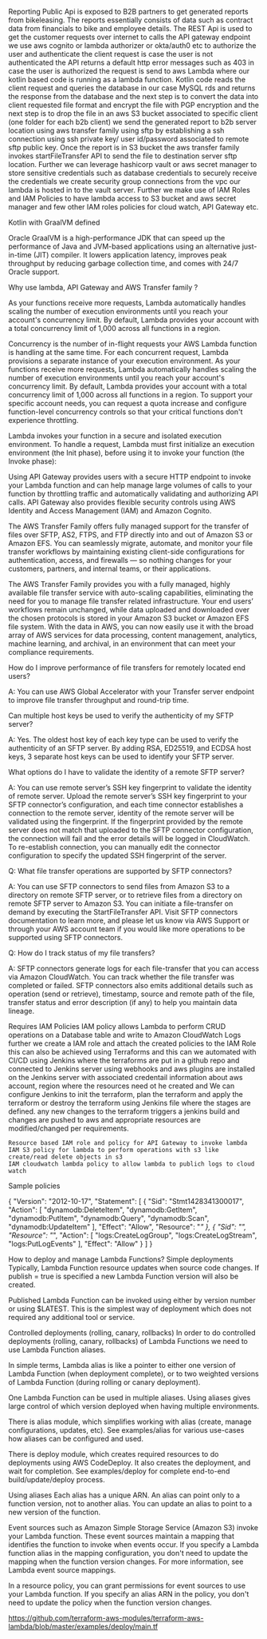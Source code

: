 
Reporting Public Api is exposed to B2B partners to get generated reports from bikeleasing. The reports essentially consists of data such as contract data from financials to bike and employee details. The REST Api is used to get the customer requests over internet to calls the API gateway endpoint we use aws cognito or lambda authorizer or okta/auth0 etc to authorize the user and authenticate the client request is case the user is not authenticated the API returns a default http error messages such as 403 in case the user is authorized the request is send to aws Lambda where our kotlin based code is running as a lambda function. Kotlin code reads the client request and queries the database in our case MySQL rds and returns the response from the database and the next step is to convert the data into client requested file format and encrypt the file with PGP encryption and the next step is to drop the file in an aws S3 bucket associated to specific client (one folder for each b2b client) we send the generated report to b2b server location using aws transfer family using sftp by establishing a ssh connection using ssh private key/ user id/password associated to remote sftp public key. Once the report is in S3 bucket the aws transfer family invokes startFileTransfer API to send the file to destination server sftp location. Further we can leverage hashicorp vault or aws secret manager to store sensitive credentials such as database credentials to securely receive the credentials we create security group connections from the vpc our lambda is hosted in to the vault server. Further we make use of IAM Roles and IAM Policies to have lambda access to S3 bucket and aws secret manager and few other IAM roles policies for cloud watch, API Gateway etc. 

Kotlin with GraalVM defined

Oracle GraalVM is a high-performance JDK that can speed up the performance of Java and JVM-based applications using an alternative just-in-time (JIT) compiler. It lowers application latency, improves peak throughput by reducing garbage collection time, and comes with 24/7 Oracle support.

Why use lambda, API Gateway and AWS Transfer family ?

As your functions receive more requests, Lambda automatically handles scaling the number of execution environments until you reach your account's concurrency limit. By default, Lambda provides your account with a total concurrency limit of 1,000 across all functions in a region.

Concurrency is the number of in-flight requests your AWS Lambda function is handling at the same time. For each concurrent request, Lambda provisions a separate instance of your execution environment. As your functions receive more requests, Lambda automatically handles scaling the number of execution environments until you reach your account's concurrency limit. By default, Lambda provides your account with a total concurrency limit of 1,000 across all functions in a region. To support your specific account needs, you can request a quota increase and configure function-level concurrency controls so that your critical functions don't experience throttling.

Lambda invokes your function in a secure and isolated execution environment. To handle a request, Lambda must first initialize an execution environment (the Init phase), before using it to invoke your function (the Invoke phase):

Using API Gateway provides users with a secure HTTP endpoint to invoke your Lambda function and can help manage large volumes of calls to your function by throttling traffic and automatically validating and authorizing API calls. API Gateway also provides flexible security controls using AWS Identity and Access Management (IAM) and Amazon Cognito. 

The AWS Transfer Family offers fully managed support for the transfer of files over SFTP, AS2, FTPS, and FTP directly into and out of Amazon S3 or Amazon EFS. You can seamlessly migrate, automate, and monitor your file transfer workflows by maintaining existing client-side configurations for authentication, access, and firewalls — so nothing changes for your customers, partners, and internal teams, or their applications.

The AWS Transfer Family provides you with a fully managed, highly available file transfer service with auto-scaling capabilities, eliminating the need for you to manage file transfer related infrastructure. Your end users’ workflows remain unchanged, while data uploaded and downloaded over the chosen protocols is stored in your Amazon S3 bucket or Amazon EFS file system. With the data in AWS, you can now easily use it with the broad array of AWS services for data processing, content management, analytics, machine learning, and archival, in an environment that can meet your compliance requirements.

How do I improve performance of file transfers for remotely located end users?

A: You can use AWS Global Accelerator with your Transfer server endpoint to improve file transfer throughput and round-trip time.

Can multiple host keys be used to verify the authenticity of my SFTP server?

A: Yes. The oldest host key of each key type can be used to verify the authenticity of an SFTP server. By adding RSA, ED25519, and ECDSA host keys, 3 separate host keys can be used to identify your SFTP server.

What options do I have to validate the identity of a remote SFTP server?

A: You can use remote server’s SSH key fingerprint to validate the identity of remote server. Upload the remote server’s SSH key fingerprint to your SFTP connector’s configuration, and each time connector establishes a connection to the remote server, identity of the remote server will be validated using the fingerprint. If the fingerprint provided by the remote server does not match that uploaded to the SFTP connector configuration, the connection will fail and the error details will be logged in CloudWatch. To re-establish connection, you can manually edit the connector configuration to specify the updated SSH fingerprint of the server.

Q: What file transfer operations are supported by SFTP connectors?

A: You can use SFTP connectors to send files from Amazon S3 to a directory on remote SFTP server, or to retrieve files from a directory on remote SFTP server to Amazon S3. You can initiate a file-transfer on demand by executing the StartFileTransfer API. Visit SFTP connectors documentation to learn more, and please let us know via AWS Support or through your AWS account team if you would like more operations to be supported using SFTP connectors.

Q: How do I track status of my file transfers?

A: SFTP connectors generate logs for each file-transfer that you can access via Amazon CloudWatch. You can track whether the file transfer was completed or failed. SFTP connectors also emits additional details such as operation (send or retrieve), timestamp, source and remote path of the file, transfer status and error description (if any) to help
you maintain data lineage.



Requires IAM Policies
    IAM policy allows Lambda to perform CRUD operations on a Database table and write to Amazon CloudWatch Logs further we create a IAM role and attach the created policies to the IAM Role this can also be achieved using Terraforms and this can we automated with CI/CD using Jenkins where the terraforms are put in a github repo and connected to Jenkins server using webhooks and aws plugins are installed on the Jenkins server with associated credentail information about aws account, region where the resources need ot he created and We can configure Jenkins to init the terraform, plan the terraform and apply the terraform or destroy the terraform using Jenkins file where the stages are defined. any new changes to the terraform triggers a jenkins build and changes are pushed to aws and appropriate resources are modified/changed per requirements. 

    Resource based IAM role and policy for API Gateway to invoke lambda
    IAM S3 policy for lambda to perform operations with s3 like create/read delete objects in s3
    IAM cloudwatch lambda policy to allow lambda to publich logs to cloud watch 

Sample policies

{
  "Version": "2012-10-17",
  "Statement": [
    {
      "Sid": "Stmt1428341300017",
      "Action": [
        "dynamodb:DeleteItem",
        "dynamodb:GetItem",
        "dynamodb:PutItem",
        "dynamodb:Query",
        "dynamodb:Scan",
        "dynamodb:UpdateItem"
      ],
      "Effect": "Allow",
      "Resource": "*"
    },
    {
      "Sid": "",
      "Resource": "*",
      "Action": [
        "logs:CreateLogGroup",
        "logs:CreateLogStream",
        "logs:PutLogEvents"
      ],
      "Effect": "Allow"
    }
  ]
}


How to deploy and manage Lambda Functions?
Simple deployments
Typically, Lambda Function resource updates when source code changes. If publish = true is specified a new Lambda Function version will also be created.

Published Lambda Function can be invoked using either by version number or using $LATEST. This is the simplest way of deployment which does not required any additional tool or service.

Controlled deployments (rolling, canary, rollbacks)
In order to do controlled deployments (rolling, canary, rollbacks) of Lambda Functions we need to use Lambda Function aliases.

In simple terms, Lambda alias is like a pointer to either one version of Lambda Function (when deployment complete), or to two weighted versions of Lambda Function (during rolling or canary deployment).

One Lambda Function can be used in multiple aliases. Using aliases gives large control of which version deployed when having multiple environments.

There is alias module, which simplifies working with alias (create, manage configurations, updates, etc). See examples/alias for various use-cases how aliases can be configured and used.

There is deploy module, which creates required resources to do deployments using AWS CodeDeploy. It also creates the deployment, and wait for completion. See examples/deploy for complete end-to-end build/update/deploy process.



Using aliases
Each alias has a unique ARN. An alias can point only to a function version, not to another alias. You can update an alias to point to a new version of the function.

Event sources such as Amazon Simple Storage Service (Amazon S3) invoke your Lambda function. These event sources maintain a mapping that identifies the function to invoke when events occur. If you specify a Lambda function alias in the mapping configuration, you don't need to update the mapping when the function version changes. For more information, see Lambda event source mappings.

In a resource policy, you can grant permissions for event sources to use your Lambda function. If you specify an alias ARN in the policy, you don't need to update the policy when the function version changes.

https://github.com/terraform-aws-modules/terraform-aws-lambda/blob/master/examples/deploy/main.tf
